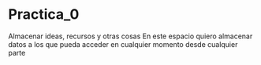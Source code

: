 # Practica_0
Almacenar ideas, recursos y otras cosas
En este espacio quiero almacenar datos a los que pueda acceder en cualquier momento desde cualquier parte
